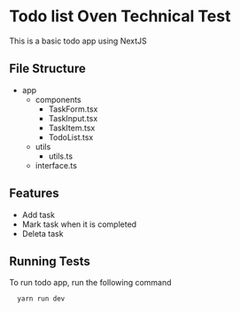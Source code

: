 # Todo list Oven Technical Test

This is a basic todo app using NextJS

## File Structure
* app
    * components
        * TaskForm.tsx
        * TaskInput.tsx
        * TaskItem.tsx
        * TodoList.tsx
    * utils
        * utils.ts
    * interface.ts

## Features

- Add task
- Mark task when it is completed
- Deleta task


## Running Tests

To run todo app, run the following command

```bash
  yarn run dev
```

